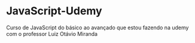 # JavaScript-Udemy
 Curso de JavaScript do básico ao avançado que estou fazendo na udemy com o professor Luiz Otávio Miranda

